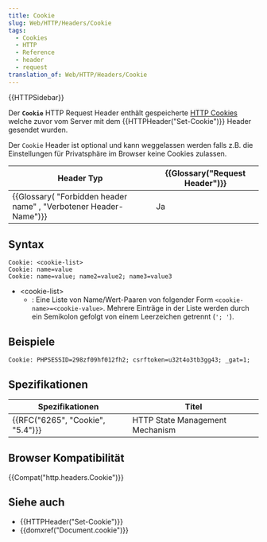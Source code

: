 ```yaml
---
title: Cookie
slug: Web/HTTP/Headers/Cookie
tags:
  - Cookies
  - HTTP
  - Reference
  - header
  - request
translation_of: Web/HTTP/Headers/Cookie
---
```

{{HTTPSidebar}}

Der **`Cookie`** HTTP Request Header enthält gespeicherte [HTTP Cookies](/de/docs/Web/HTTP/Cookies) welche zuvor vom Server mit dem {{HTTPHeader("Set-Cookie")}} Header gesendet wurden.

Der `Cookie` Header ist optional und kann weggelassen werden falls z.B. die Einstellungen für Privatsphäre im Browser keine Cookies zulassen.

| Header Typ                                                                               | {{Glossary("Request Header")}} |
| ---------------------------------------------------------------------------------------- | ---------------------------------------- |
| {{Glossary( "Forbidden header name" , "Verbotener Header-Name")}} | Ja                                       |

## Syntax

    Cookie: <cookie-list>
    Cookie: name=value
    Cookie: name=value; name2=value2; name3=value3

- \<cookie-list>
  - : Eine Liste von Name/Wert-Paaren von folgender Form `<cookie-name>=<cookie-value>`. Mehrere Einträge in der Liste werden durch ein Semikolon gefolgt von einem Leerzeichen getrennt (`'; '`).

## Beispiele

    Cookie: PHPSESSID=298zf09hf012fh2; csrftoken=u32t4o3tb3gg43; _gat=1;

## Spezifikationen

| Spezifikationen                              | Titel                           |
| -------------------------------------------- | ------------------------------- |
| {{RFC("6265", "Cookie", "5.4")}} | HTTP State Management Mechanism |

## Browser Kompatibilität

{{Compat("http.headers.Cookie")}}

## Siehe auch

- {{HTTPHeader("Set-Cookie")}}
- {{domxref("Document.cookie")}}
